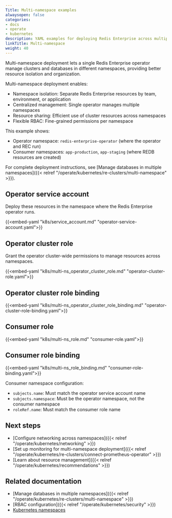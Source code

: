 ```yaml
---
Title: Multi-namespace examples
alwaysopen: false
categories:
- docs
- operate
- kubernetes
description: YAML examples for deploying Redis Enterprise across multiple Kubernetes namespaces.
linkTitle: Multi-namespace
weight: 40
---
```


Multi-namespace deployment lets a single Redis Enterprise operator manage clusters and databases in different namespaces, providing better resource isolation and organization.

Multi-namespace deployment enables:
- Namespace isolation: Separate Redis Enterprise resources by team, environment, or application
- Centralized management: Single operator manages multiple namespaces
- Resource sharing: Efficient use of cluster resources across namespaces
- Flexible RBAC: Fine-grained permissions per namespace

This example shows:
- Operator namespace: `redis-enterprise-operator` (where the operator and REC run)
- Consumer namespaces: `app-production`, `app-staging` (where REDB resources are created)

For complete deployment instructions, see [Manage databases in multiple namespaces]({{< relref "/operate/kubernetes/re-clusters/multi-namespace" >}}).

## Operator service account

Deploy these resources in the namespace where the Redis Enterprise operator runs.

{{<embed-yaml "k8s/service_account.md" "operator-service-account.yaml">}}

## Operator cluster role

Grant the operator cluster-wide permissions to manage resources across namespaces.

{{<embed-yaml "k8s/multi-ns_operator_cluster_role.md" "operator-cluster-role.yaml">}}

## Operator cluster role binding

{{<embed-yaml "k8s/multi-ns_operator_cluster_role_binding.md" "operator-cluster-role-binding.yaml">}}

## Consumer role

{{<embed-yaml "k8s/multi-ns_role.md" "consumer-role.yaml">}}

## Consumer role binding

{{<embed-yaml "k8s/multi-ns_role_binding.md" "consumer-role-binding.yaml">}}

Consumer namespace configuration:

- `subjects.name`: Must match the operator service account name
- `subjects.namespace`: Must be the operator namespace, not the consumer namespace
- `roleRef.name`: Must match the consumer role name

## Next steps

- [Configure networking across namespaces]({{< relref "/operate/kubernetes/networking" >}})
- [Set up monitoring for multi-namespace deployment]({{< relref "/operate/kubernetes/re-clusters/connect-prometheus-operator" >}})
- [Learn about resource management]({{< relref "/operate/kubernetes/recommendations" >}})

## Related documentation

- [Manage databases in multiple namespaces]({{< relref "/operate/kubernetes/re-clusters/multi-namespace" >}})
- [RBAC configuration]({{< relref "/operate/kubernetes/security" >}})
- [Kubernetes namespaces](https://kubernetes.io/docs/concepts/overview/working-with-objects/namespaces/)
